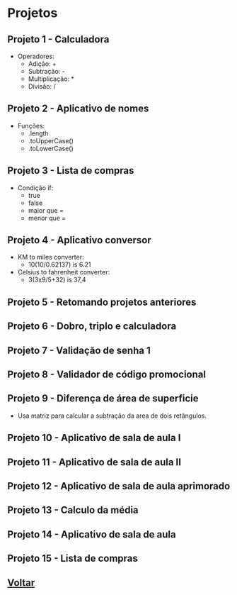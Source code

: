 # Projetos

## Projeto 1 - Calculadora

- Operadores:
  - Adição: +
  - Subtração: -
  - Multiplicação: *
  - Divisão: /

## Projeto 2 - Aplicativo de nomes

- Funções:
  - .length
  - .toUpperCase()
  - .toLowerCase()  

## Projeto 3 - Lista de compras

- Condição if:
  - true
  - false
  - maior que =
  - menor que =

## Projeto 4 - Aplicativo conversor

- KM to miles converter:
  - 10(10/0.62137) is 6.21
- Celsius to fahrenheit converter:
  - 3(3x9/5+32) is 37,4

## Projeto 5 - Retomando projetos anteriores

## Projeto 6 - Dobro, triplo e calculadora

## Projeto 7 - Validação de senha 1

## Projeto 8 - Validador de código promocional

## Projeto 9 - Diferença de área de superficie

- Usa matriz para calcular a subtração da area de dois retângulos.

## Projeto 10 - Aplicativo de sala de aula I

## Projeto 11 - Aplicativo de sala de aula II

## Projeto 12 - Aplicativo de sala de aula aprimorado

## Projeto 13 - Calculo da média

## Projeto 14 - Aplicativo de sala de aula

## Projeto 15 - Lista de compras

## [Voltar](../README.md)
